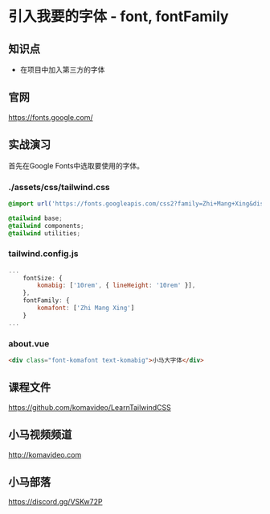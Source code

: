引入我要的字体 - font, fontFamily
===============================

## 知识点

* 在项目中加入第三方的字体

## 官网

https://fonts.google.com/

## 实战演习

首先在Google Fonts中选取要使用的字体。

### ./assets/css/tailwind.css

```css
@import url('https://fonts.googleapis.com/css2?family=Zhi+Mang+Xing&display=swap');

@tailwind base;
@tailwind components;
@tailwind utilities;
```

### tailwind.config.js

```javascript
...
    fontSize: {
        komabig: ['10rem', { lineHeight: '10rem' }],
    },
    fontFamily: {
        komafont: ['Zhi Mang Xing']
    }
...
```

### about.vue

```html
<div class="font-komafont text-komabig">小马大字体</div>
```

## 课程文件

https://github.com/komavideo/LearnTailwindCSS

## 小马视频频道

http://komavideo.com

## 小马部落

https://discord.gg/VSKw72P